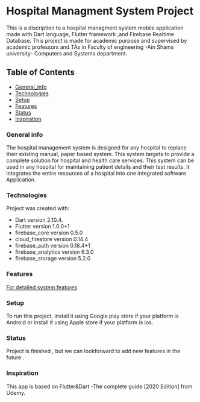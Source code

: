 # Hospital Managment System Project

This is a discription to a hospital managment system mobile application made with Dart language, Flutter framework ,and Firebase Realtime Database.
This project is made for academic purpose and supervised by academic professors and TAs in Faculty of engineering -Ain Shams university- Computers and Systems department.


## Table of Contents
* [General_info](#General_info)
* [Technologies](#Technologies)
* [Setup](#Setup)
* [Features](#Features)
* [Status](#Status)
* [Inspiration](#Inspiration)



### General info
The hospital management system is designed for any hospital to replace their existing manual,
paper based system. This system targets to provide a complete solution for hospital and health
care services. This system can be used in any hospital for maintaining patient details and their
test results. It integrates the entire resources of a hospital into one integrated software
Application. 

### Technologies
Project was created with:

 * Dart version 2.10.4.
 * Flutter version 1.0.0+1
 * firebase_core version  0.5.0
 * cloud_firestore version 0.14.4
 * firebase_auth version  0.18.4+1
 * firebase_analytics version 6.3.0
 * firebase_storage version 5.2.0

 ### Features
  [For detailed system features](https://docs.google.com/document/d/e/2PACX-1vSdZoU-olEmzWL1W7O7GgXkge3E1y_L_WvsoAXD7zN_wt0Uni8m_taPOxj4CXtFBWYVZ6kVIHMekZ04/pub)

 ### Setup 
 To run this project, install it using Google play store if your platform is Android
  or install it using Apple store if your platform is ios.

### Status
Project is finished , but we can lookforward to add new features in the future .

### Inspiration
This app is based on Flutter&Dart -The complete guide [2020 Edition] from Udemy.






  



